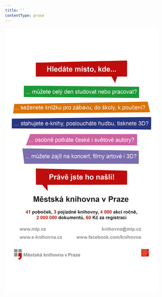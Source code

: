 ```yaml
---
title: ''
contentType: prose
---
```


![upoutavka_eknihy_jirous.jpg](./resources/upoutavka_eknihy_jirous_fmt.png)
